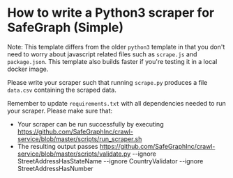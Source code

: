 # How to write a Python3 scraper for SafeGraph (Simple)

Note: This template differs from the older `python3` template in that you don't need to worry about javascript related files such as `scrape.js` and `package.json`. This template also builds faster if you're testing it in a local docker image.

Please write your scraper such that running `scrape.py` produces a file `data.csv` containing the scraped data.

Remember to update `requirements.txt` with all dependencies needed to run your scraper. 
Please make sure that:
* Your scraper can be run successfully by executing https://github.com/SafeGraphInc/crawl-service/blob/master/scripts/run_scraper.sh 
* The resulting output passes https://github.com/SafeGraphInc/crawl-service/blob/master/scripts/validate.py
--ignore StreetAddressHasStateName --ignore CountryValidator --ignore StreetAddressHasNumber

